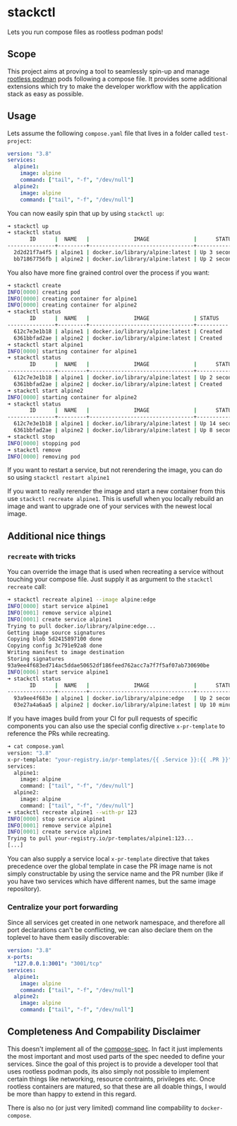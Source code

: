stackctl
========

Lets you run compose files as rootless podman pods!

## Scope

This project aims at proving a tool to seamlessly spin-up and manage [rootless podman](https://github.com/containers/podman) pods following a compose file.
It provides some additional extensions which try to make the developer workflow with the application stack as easy as possible.

## Usage

Lets assume the following `compose.yaml` file that lives in a folder called `test-project`:

```yaml
version: "3.8"
services:
  alpine1:
    image: alpine
    command: ["tail", "-f", "/dev/null"]
  alpine2:
    image: alpine
    command: ["tail", "-f", "/dev/null"]
```

You can now easily spin that up by using `stackctl up`:

```bash
➜ stackctl up
➜ stackctl status
       ID      |  NAME   |              IMAGE              |      STATUS
---------------+---------+---------------------------------+-------------------
  2d2d21f7a4f5 | alpine1 | docker.io/library/alpine:latest | Up 3 seconds ago
  bb71867756fb | alpine2 | docker.io/library/alpine:latest | Up 2 seconds ago
```

You also have more fine grained control over the process if you want:

```bash
➜ stackctl create
INFO[0000] creating pod
INFO[0000] creating container for alpine1
INFO[0000] creating container for alpine2
➜ stackctl status
       ID      |  NAME   |              IMAGE              | STATUS
---------------+---------+---------------------------------+----------
  612c7e3e1b18 | alpine1 | docker.io/library/alpine:latest | Created
  6361bbfad2ae | alpine2 | docker.io/library/alpine:latest | Created
➜ stackctl start alpine1
INFO[0000] starting container for alpine1
➜ stackctl status
       ID      |  NAME   |              IMAGE              |      STATUS
---------------+---------+---------------------------------+-------------------
  612c7e3e1b18 | alpine1 | docker.io/library/alpine:latest | Up 2 seconds ago
  6361bbfad2ae | alpine2 | docker.io/library/alpine:latest | Created
➜ stackctl start alpine2
INFO[0000] starting container for alpine2
➜ stackctl status
       ID      |  NAME   |              IMAGE              |      STATUS
---------------+---------+---------------------------------+--------------------
  612c7e3e1b18 | alpine1 | docker.io/library/alpine:latest | Up 14 seconds ago
  6361bbfad2ae | alpine2 | docker.io/library/alpine:latest | Up 8 seconds ago
➜ stackctl stop
INFO[0000] stopping pod
➜ stackctl remove
INFO[0000] removing pod
```

If you want to restart a service, but not rerendering the image, you can do so using `stackctl restart alpine1`

If you want to really rerender the image and start a new container from this use `stackctl recreate alpine1`. This is usefull when you locally rebuild an image and want to upgrade one of your services with the newest local image.

## Additional nice things

### `recreate` with tricks

You can override the image that is used when recreating a service without touching your compose file. Just supply it as argument to the `stackctl recreate` call:

```bash
➜ stackctl recreate alpine1 --image alpine:edge
INFO[0000] start service alpine1
INFO[0001] remove service alpine1
INFO[0001] create service alpine1
Trying to pull docker.io/library/alpine:edge...
Getting image source signatures
Copying blob 5d2415897100 done
Copying config 3c791e92a8 done
Writing manifest to image destination
Storing signatures
93a9ee4f683ed714ac5ddae50652df186feed762acc7a7f7f5af07ab730690be
INFO[0006] start service alpine1
➜ stackctl status
       ID      |  NAME   |              IMAGE              |      STATUS
---------------+---------+---------------------------------+--------------------
  93a9ee4f683e | alpine1 | docker.io/library/alpine:edge   | Up 2 seconds ago
  03e27a4a6aa5 | alpine2 | docker.io/library/alpine:latest | Up 10 minutes ago

```

If you have images build from your CI for pull requests of specific components you can also use the special config directive `x-pr-template` to reference the PRs while recreating.

```bash
➜ cat compose.yaml
version: "3.8"
x-pr-template: "your-registry.io/pr-templates/{{ .Service }}:{{ .PR }}"
services:
  alpine1:
    image: alpine
    command: ["tail", "-f", "/dev/null"]
  alpine2:
    image: alpine
    command: ["tail", "-f", "/dev/null"]
➜ stackctl recreate alpine1 --with-pr 123
INFO[0000] stop service alpine1
INFO[0001] remove service alpine1
INFO[0001] create service alpine1
Trying to pull your-registry.io/pr-templates/alpine1:123...
[...]
```

You can also supply a service local `x-pr-template` directive that takes precedence over the global template in case the PR image name is not simply constructable by using the service name and the PR number (like if you have two services which have different names, but the same image repository).

### Centralize your port forwarding

Since all services get created in one network namespace, and therefore all port declarations can't be conflicting, we can also declare them on the toplevel to have them easily discoverable:

```yaml
version: "3.8"
x-ports:
  "127.0.0.1:3001": "3001/tcp"
services:
  alpine1:
    image: alpine
    command: ["tail", "-f", "/dev/null"]
  alpine2:
    image: alpine
    command: ["tail", "-f", "/dev/null"]

```

## Completeness And Compability Disclaimer

This doesn't implement all of the [compose-spec](https://github.com/compose/compose-spec). In fact it just implements the most important and most used parts of the spec needed to define your services. Since the goal of this project is to provide a developer tool that uses rootless podman pods, its also simply not possible to implement certain things like networking, resource contraints, privileges etc. Once rootless containers are matured, so that these are all doable things, I would be more than happy to extend in this regard.

There is also no (or just very limited) command line compability to `docker-compose`.

